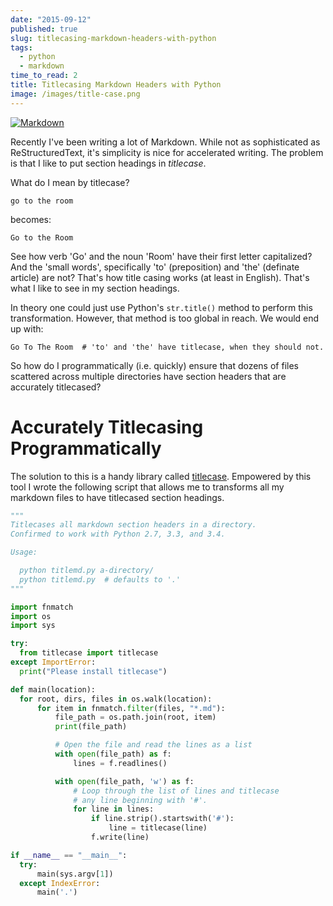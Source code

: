 ```yaml
---
date: "2015-09-12"
published: true
slug: titlecasing-markdown-headers-with-python
tags:
  - python
  - markdown
time_to_read: 2
title: Titlecasing Markdown Headers with Python
image: /images/title-case.png
---
```


[![Markdown](/images/title-case.png)](/images/title-case.png)

Recently I've been writing a lot of Markdown. While not as
sophisticated as ReStructuredText, it's simplicity is nice for
accelerated writing. The problem is that I like to put section headings
in _titlecase_.

What do I mean by titlecase?

    go to the room

becomes:

    Go to the Room

See how verb 'Go' and the noun 'Room' have their first letter
capitalized? And the 'small words', specifically 'to' (preposition)
and 'the' (definate article) are not? That's how title casing works
(at least in English). That's what I like to see in my section
headings.

In theory one could just use Python's `str.title()` method to perform
this transformation. However, that method is too global in reach. We
would end up with:

    Go To The Room  # 'to' and 'the' have titlecase, when they should not.

So how do I programmatically (i.e. quickly) ensure that dozens of files
scattered across multiple directories have section headers that are
accurately titlecased?

# Accurately Titlecasing Programmatically

The solution to this is a handy library called
[titlecase](https://pypi.python.org/pypi/titlecase). Empowered by this
tool I wrote the following script that allows me to transforms all my
markdown files to have titlecased section headings.

```python
"""
Titlecases all markdown section headers in a directory.
Confirmed to work with Python 2.7, 3.3, and 3.4.

Usage:

  python titlemd.py a-directory/
  python titlemd.py  # defaults to '.'
"""

import fnmatch
import os
import sys

try:
  from titlecase import titlecase
except ImportError:
  print("Please install titlecase")

def main(location):
  for root, dirs, files in os.walk(location):
      for item in fnmatch.filter(files, "*.md"):
          file_path = os.path.join(root, item)
          print(file_path)

          # Open the file and read the lines as a list
          with open(file_path) as f:
              lines = f.readlines()

          with open(file_path, 'w') as f:
              # Loop through the list of lines and titlecase
              # any line beginning with '#'.
              for line in lines:
                  if line.strip().startswith('#'):
                      line = titlecase(line)
                  f.write(line)

if __name__ == "__main__":
  try:
      main(sys.argv[1])
  except IndexError:
      main('.')
```
